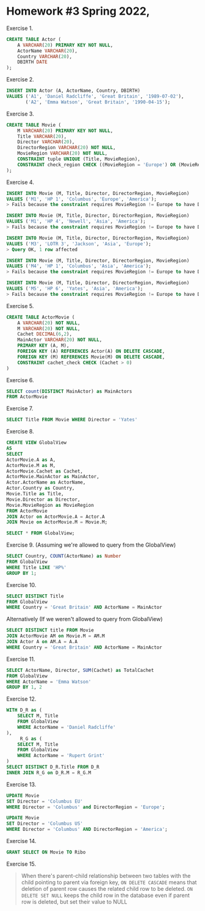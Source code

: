 Homework #3
Spring 2022,
=====================

Exercise 1.
```SQL
CREATE TABLE Actor (
    A VARCHAR(20) PRIMARY KEY NOT NULL,
    ActorName VARCHAR(20),
    Country VARCHAR(20),
    DBIRTH DATE
);
```

Exercise 2.
```SQL
INSERT INTO Actor (A, ActorName, Country, DBIRTH)
VALUES ('A1', 'Daniel Radcliffe', 'Great Britain', '1989-07-02'),
       ('A2', 'Emma Watson', 'Great Britain', '1990-04-15');
```

Exercise 3.
```SQL
CREATE TABLE Movie (
    M VARCHAR(20) PRIMARY KEY NOT NULL,
    Title VARCHAR(20),
    Director VARCHAR(20),
    DirectorRegion VARCHAR(20) NOT NULL,
    MovieRegion VARCHAR(20) NOT NULL,
    CONSTRAINT tuple UNIQUE (Title, MovieRegion),
    CONSTRAINT check_region CHECK ((MovieRegion = 'Europe') OR (MovieRegion <> 'Europe' AND DirectorRegion = 'America'))
);
```

Exercise 4.
```SQL
INSERT INTO Movie (M, Title, Director, DirectorRegion, MovieRegion)
VALUES ('M1', 'HP 1', 'Columbus', 'Europe', 'America');
> Fails because the constraint requires MovieRegion != Europe to have DirectorRegion = America

INSERT INTO Movie (M, Title, Director, DirectorRegion, MovieRegion)
VALUES ('M1', 'HP 4', 'Newell', 'Asia', 'America');
> Fails because the constraint requires MovieRegion != Europe to have DirectorRegion = America

INSERT INTO Movie (M, Title, Director, DirectorRegion, MovieRegion)
VALUES ('M3', 'LOTR 3', 'Jackson', 'Asia', 'Europe');
> Query OK, 1 row affected

INSERT INTO Movie (M, Title, Director, DirectorRegion, MovieRegion)
VALUES ('M4', 'HP 1', 'Columbus', 'Asia', 'America');
> Fails because the constraint requires MovieRegion != Europe to have DirectorRegion = America

INSERT INTO Movie (M, Title, Director, DirectorRegion, MovieRegion)
VALUES ('M5', 'HP 6', 'Yates', 'Asia', 'America');
> Fails because the constraint requires MovieRegion != Europe to have DirectorRegion = America
```

Exercise 5.
```SQL
CREATE TABLE ActorMovie (
    A VARCHAR(20) NOT NULL,
    M VARCHAR(20) NOT NULL,
    Cachet DECIMAL(6,2),
    MainActor VARCHAR(20) NOT NULL,
    PRIMARY KEY (A, M),
    FOREIGN KEY (A) REFERENCES Actor(A) ON DELETE CASCADE,
    FOREIGN KEY (M) REFERENCES Movie(M) ON DELETE CASCADE,
    CONSTRAINT cachet_check CHECK (Cachet > 0)
)
```

Exercise 6.
```SQL
SELECT count(DISTINCT MainActor) as MainActors
FROM ActorMovie
```

Exercise 7.
```SQL
SELECT Title FROM Movie WHERE Director = 'Yates'
```

Exercise 8.
```SQL
CREATE VIEW GlobalView
AS
SELECT
ActorMovie.A as A,
ActorMovie.M as M,
ActorMovie.Cachet as Cachet,
ActorMovie.MainActor as MainActor,
Actor.ActorName as ActorName,
Actor.Country as Country,
Movie.Title as Title,
Movie.Director as Director,
Movie.MovieRegion as MovieRegion
FROM ActorMovie
JOIN Actor on ActorMovie.A = Actor.A
JOIN Movie on ActorMovie.M = Movie.M;

SELECT * FROM GlobalView;
```

Exercise 9. (Assuming we're allowed to query from the GlobalView)
```SQL
SELECT Country, COUNT(ActorName) as Number
FROM GlobalView
WHERE Title LIKE 'HP%'
GROUP BY 1;
```

Exercise 10.
```SQL
SELECT DISTINCT Title
FROM GlobalView
WHERE Country = 'Great Britain' AND ActorName = MainActor
```

Alternatively (If we weren't allowed to query from GlobalView)
```SQL
SELECT DISTINCT title FROM Movie
JOIN ActorMovie AM on Movie.M = AM.M
JOIN Actor A on AM.A = A.A
WHERE Country = 'Great Britain' AND ActorName = MainActor
```

Exercise 11.
```SQL
SELECT ActorName, Director, SUM(Cachet) as TotalCachet
FROM GlobalView
WHERE ActorName = 'Emma Watson'
GROUP BY 1, 2
```

Exercise 12.
```SQL
WITH D_R as (
    SELECT M, Title
    FROM GlobalView
    WHERE ActorName = 'Daniel Radcliffe'
),
     R_G as (
    SELECT M, Title
    FROM GlobalView
    WHERE ActorName = 'Rupert Grint'
)
SELECT DISTINCT D_R.Title FROM D_R
INNER JOIN R_G on D_R.M = R_G.M
```

Exercise 13.
```SQL
UPDATE Movie
SET Director = 'Columbus EU'
WHERE Director = 'Columbus' and DirectorRegion = 'Europe';

UPDATE Movie
SET Director = 'Columbus US'
WHERE Director = 'Columbus' AND DirectorRegion = 'America';
```

Exercise 14.
```SQL
GRANT SELECT ON Movie TO Ribo
```

Exercise 15.
> When there's parent-child relationship between two tables with the child pointing to parent via foreign key, `ON DELETE CASCADE` means that deletion of parent row causes the related child row to be deleted. `ON DELETE SET NULL` keeps the child row in the database even if parent row is deleted, but set their value to NULL
